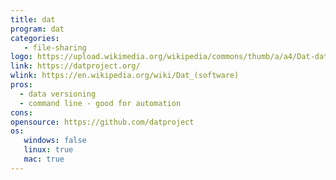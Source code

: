 ```yaml
---
title: dat
program: dat
categories:
   - file-sharing
logo: https://upload.wikimedia.org/wikipedia/commons/thumb/a/a4/Dat-data-logo-2017.svg/2000px-Dat-data-logo-2017.svg.png
link: https://datproject.org/
wlink: https://en.wikipedia.org/wiki/Dat_(software)
pros:
  - data versioning
  - command line - good for automation
cons:
opensource: https://github.com/datproject
os:
   windows: false
   linux: true
   mac: true
---
```

